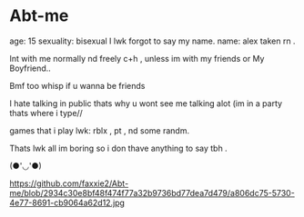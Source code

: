# Abt-me
age: 15 
sexuality: bisexual 
I lwk forgot to say my name. name: alex
taken rn .


Int with me normally nd freely c+h , unless im with my friends or My Boyfriend..


Bmf too whisp if u wanna be friends


I hate talking in public thats why u wont see me talking alot (im in a party thats where i type//


games that i play lwk: rblx , pt , nd some randm.


Thats lwk all im boring so i don thave anything to say tbh .


(●'◡'●)

https://github.com/faxxie2/Abt-me/blob/2934c30e8bf48f474f77a32b9736bd77dea7d479/a806dc75-5730-4e77-8691-cb9064a62d12.jpg
